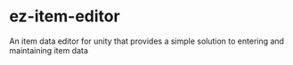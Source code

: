 ez-item-editor
==============

An item data editor for unity that provides a simple solution to entering and maintaining item data
